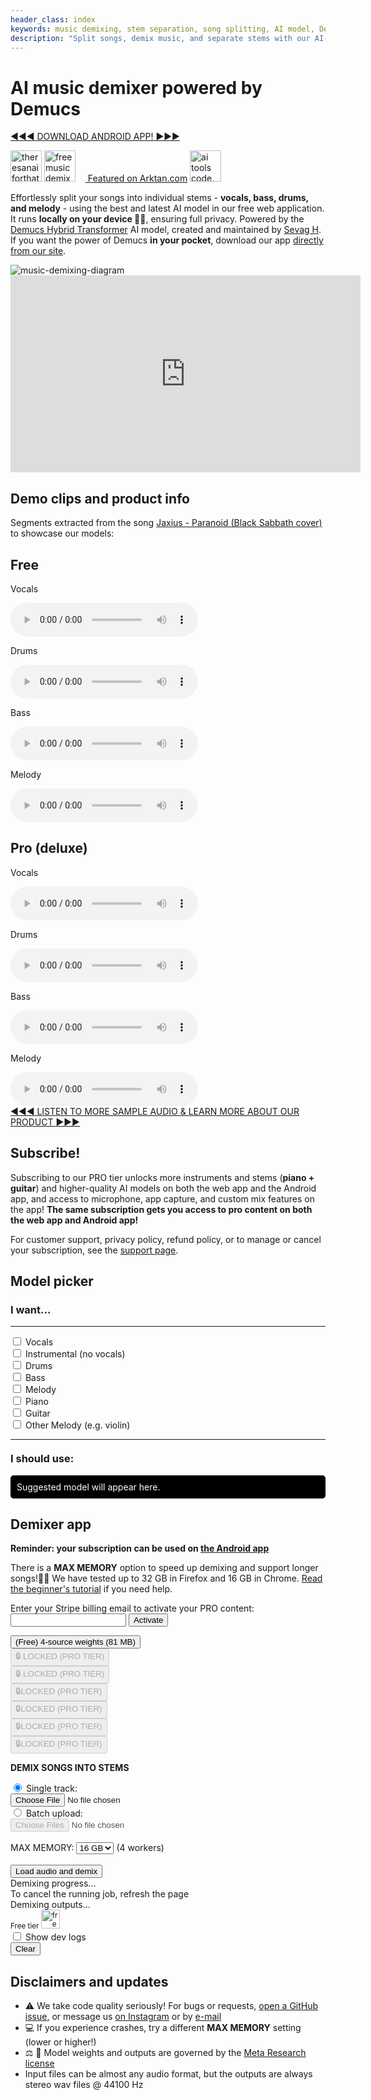 ```yaml
---
header_class: index
keywords: music demixing, stem separation, song splitting, AI model, Demucs, Transformer, free music demixer, private, unlimited use, browser, Android
description: "Split songs, demix music, and separate stems with our AI-based tool: private and unlimited use directly in your browser or on your Android phone"
---
```

<script src="WavFileEncoder.js" type="module"></script>
<script src="main.js" type="module"></script>
<script src="login.js" type="module"></script>
<script src="https://cdn.jsdelivr.net/npm/fflate@0.8.0/umd/index.js"></script>

# AI music demixer powered by Demucs

<div class="cta-container-android">
  <a href="/android" class="cta-link-android">
    <span class="cta-arrows-android left">&#9664;&#9664;&#9664;</span>
    DOWNLOAD ANDROID APP!
    <span class="cta-arrows-android right">&#9654;&#9654;&#9654;</span>
  </a>
</div>

<a href="https://theresanaiforthat.com/ai/free-music-demixer/?ref=featured&v=691965" target="_blank"><img height="50" src="https://media.theresanaiforthat.com/featured3.png" alt="theresanaiforthat-promo"></a> <a href="https://www.instagram.com/musicdemixer/" target="_blank"><img src="/assets/images/ig_banner.webp" height="50" alt="freemusicdemixer-instagram"/></a> <a href="https://arktan.com" target="_blank" class="styled-link"> <img src="/assets/images/arktan_logo.webp" height="12px"/> Featured on Arktan.com</a> <a title="ai tools code.market" href="https://code.market?code.market=verified"><img alt="ai tools code.market" title="ai tools code.market" src="https://code.market/assets/manage-product/featured-logo-dark.svg" target="_blank" height="50"/></a>

Effortlessly split your songs into individual stems - **vocals, bass, drums, and melody** - using the best and latest AI model in our free web application. It runs **locally on your device 🫵🏽**, ensuring full privacy. Powered by the [Demucs Hybrid Transformer](https://github.com/facebookresearch/demucs) AI model, created and maintained by [Sevag H](https://github.com/sevagh). If you want the power of Demucs **in your pocket**, download our app [directly from our site](/android).
<div class="image-container">
<img class="responsive-img" src="/assets/images/music-demix.webp" alt="music-demixing-diagram"/>
</div>

<div class="video-container">
<iframe width="560" height="315" src="https://www.youtube.com/embed/O1vbXB8K_DI?si=kux30l8qWeF8QFi4" title="YouTube video player" frameborder="0" allow="accelerometer; autoplay; clipboard-write; encrypted-media; gyroscope; picture-in-picture; web-share" referrerpolicy="strict-origin-when-cross-origin" allowfullscreen></iframe>
</div>

## Demo clips and product info

Segments extracted from the song [Jaxius - Paranoid (Black Sabbath cover)](https://www.jaxiusmusic.com/file-share/4a94f6cf-a844-4d72-b849-328829fe158f) to showcase our models:
<div class="card-container" id="demo-app">
  <div class="card">
    <div class="card-content">
      <h2 class="card-title">Free</h2>
      <p>Vocals</p>
      <audio controls>
        <source src="/assets/clips/paranoid_jaxius_vocals_free.mp3" type="audio/mp3">
      </audio>
      <p>Drums</p>
      <audio controls>
        <source src="/assets/clips/paranoid_jaxius_drums_free.mp3" type="audio/mp3">
      </audio>
      <p>Bass</p>
      <audio controls>
        <source src="/assets/clips/paranoid_jaxius_bass_free.mp3" type="audio/mp3">
      </audio>
      <p>Melody</p>
      <audio controls>
        <source src="/assets/clips/paranoid_jaxius_melody_free.mp3" type="audio/mp3">
      </audio>
    </div>
  </div>

  <div class="card">
    <div class="card-content">
      <h2 class="card-title">Pro (deluxe)</h2>
      <p>Vocals</p>
      <audio controls>
        <source src="/assets/clips/paranoid_jaxius_vocals_pro.mp3" type="audio/mp3">
      </audio>
      <p>Drums</p>
      <audio controls>
        <source src="/assets/clips/paranoid_jaxius_drums_pro.mp3" type="audio/mp3">
      </audio>
      <p>Bass</p>
      <audio controls>
        <source src="/assets/clips/paranoid_jaxius_bass_pro.mp3" type="audio/mp3">
      </audio>
      <p>Melody</p>
      <audio controls>
        <source src="/assets/clips/paranoid_jaxius_melody_pro.mp3" type="audio/mp3">
      </audio>
    </div>
  </div>
</div>

<div class="cta-container">
  <a href="/about/#pro-subscription" class="cta-link">
    <span class="cta-arrows left">&#9664;&#9664;&#9664;</span>
    LISTEN TO MORE SAMPLE AUDIO & LEARN MORE ABOUT OUR PRODUCT
    <span class="cta-arrows right">&#9654;&#9654;&#9654;</span>
  </a>
</div>

## Subscribe!

Subscribing to our PRO tier unlocks more instruments and stems (**piano + guitar**) and higher-quality AI models on both the web app and the Android app, and access to microphone, app capture, and custom mix features on the app! **The same subscription gets you access to pro content on both the web app and Android app!**

<script async src="https://js.stripe.com/v3/pricing-table.js"></script>
<stripe-pricing-table id="pricing-table" pricing-table-id="prctbl_1OcXFtAmT5bJ3vuw0JDQk6A5"
publishable-key="pk_live_51ObLZ9AmT5bJ3vuwDIgzrNEljt7oK42MqgmnEKZbANz0PDtlzkD3Oc6R2JopYNJnpsteV8or0hY2s1l2bmrM1hED00nMDhvPqg">
</stripe-pricing-table>

For customer support, privacy policy, refund policy, or to manage or cancel your subscription, see the [support page](/support).

## Model picker

<div class="card-container">
<div class="card">
<div class="card-content">
<h3 class="card-title">I want...</h3>
<hr>
<form id="modelPickerForm">
    <div>
        <input type="checkbox" id="vocals" name="feature" value="vocals">
        <label for="vocals">Vocals</label>
    </div>
    <div>
        <input type="checkbox" id="instrumental" name="feature" value="instrumental (no vocals)">
        <label for="instrumental">Instrumental (no vocals)</label>
    </div>
    <div>
        <input type="checkbox" id="drums" name="feature" value="drums">
        <label for="drums">Drums</label>
    </div>
    <div>
        <input type="checkbox" id="bass" name="feature" value="bass">
        <label for="bass">Bass</label>
    </div>
    <div>
        <input type="checkbox" id="melody" name="feature" value="melody">
        <label for="melody">Melody</label>
    </div>
    <div>
        <input type="checkbox" id="piano" name="feature" value="piano">
        <label for="piano">Piano</label>
    </div>
    <div>
        <input type="checkbox" id="guitar" name="feature" value="guitar">
        <label for="guitar">Guitar</label>
    </div>
    <div>
        <input type="checkbox" id="other_melody" name="feature" value="other melody (e.g. violin)">
        <label for="other_melody">Other Melody (e.g. violin)</label>
    </div>
</form>
<hr>
<h3 class="card-title" style="margin-top: 20px;">I should use:</h3>
<div id="suggestionOutput" class="card-info" style="background-color: black; color: white; padding: 10px; margin-top: 10px; border-radius: 5px;">Suggested model will appear here.</div>
</div>
</div>
</div>

## Demixer app

**Reminder: your subscription can be used on [the Android app](/android)**

There is a **MAX MEMORY** option to speed up demixing and support longer songs!🚀🔥 We have tested up to 32 GB in Firefox and 16 GB in Chrome. [Read the beginner's tutorial](./getting-started/2023/09/23/Beginners-guide-to-free-stems.html) if you need help.

<form id="activation-form">
  <label for="billing-email">Enter your Stripe billing email to activate your PRO content:</label>
  <input type="email" id="billing-email" name="billing-email" required>
  <button type="submit">Activate</button>
</form>
<div id="response-message"></div>

<div class="mdx-container" id="mdx-unified">
    <div class="overlay" id="overlay-unified">
        <div class="loader"></div>
        <button class="tier-button tier-0" id="load-weights-free-1">(Free) 4-source weights (81 MB)</button>
        <br>
        <button disabled class="tier-button tier-2" id="load-weights-free-2">🔒 LOCKED (PRO TIER)</button>
        <br>
        <button disabled class="tier-button tier-2" id="load-weights-free-3">🔒 LOCKED (PRO TIER)</button>
        <br>
        <button disabled class="tier-button tier-2" id="load-weights-karaoke">🔒LOCKED (PRO TIER)</button>
        <br>
        <button disabled class="tier-button tier-2" id="load-weights-pro-ft">🔒LOCKED (PRO TIER)</button>
        <br>
        <button disabled class="tier-button tier-2" id="load-weights-pro-cust">🔒LOCKED (PRO TIER)</button>
        <br>
        <button disabled class="tier-button tier-2" id="load-weights-pro-deluxe">🔒LOCKED (PRO TIER)</button>
    </div>
    <div class="centered-text">
        <p><b>DEMIX SONGS INTO STEMS</b></p>
    </div>
    <div class="upload-section">
        <div class="radio-container">
            <input type="radio" id="single-mode" name="upload-mode" value="single" checked>
            <label for="single-mode" id="label-single">Single track:</label>
        </div>
        <input type="file" id="audio-upload" aria-label="File:">
        <br>
        <div class="radio-container">
            <input type="radio" id="batch-mode" name="upload-mode" value="batch">
            <label for="batch-mode" id="label-batch">Batch upload:</label>
        </div>
        <input type="file" id="batch-upload" webkitdirectory directory multiple aria-label="Folder:" disabled>
    </div>
    <br>
    <div class="memory-selection">
        <label for="memory-select">MAX MEMORY:</label>
        <select id="memory-select">
            <option value="4">4 GB</option>
            <option value="8">8 GB</option>
            <option value="16" selected>16 GB</option>
            <option value="32">32 GB</option>
        </select>
        <span id="worker-count"> (4 workers)</span>
    </div>
    <br>
    <button id="load-and-demix" class="button">Load audio and demix</button>
    <br>
    <div class="progress-container">
        <div class="progress-text" id="inference-progress-text">Demixing progress...</div>
        <div class="progress-bar">
            <div class="progress-bar-inner" id="inference-progress-bar" style="width: 0%"></div>
        </div>
    </div>
To cancel the running job, refresh the page
<br>
    <div class="output-container">
        <div class="output-text" id="output-progress-text">Demixing outputs...</div>
        <div class="output-link-container" id="output-links">
        </div>
    </div>
<div class="bottom-right" id="logo-display">
<small>Free tier
 <img src="/assets/images/logo_free.webp" alt="freemusicdemixer-free-logo" height="30px" style="background-color:white;"/></small>
    </div>
</div>

<div id="checkbox">
    <label><input type="checkbox" id="toggleDevLogs"> Show dev logs</label>
    <div id="devLogs" class="hidden">
        <button id="log-clear">Clear</button>
        <div id="terminalContainer">
            <div id="jsTerminal" class="terminal"></div>
            <div id="wasmTerminal" class="terminal"></div>
        </div>
    </div>
</div>
<p/>

## Disclaimers and updates

* ⚠️ We take code quality seriously! For bugs or requests, [open a GitHub issue](https://github.com/sevagh/free-music-demixer/issues), or message us [on Instagram](https://www.instagram.com/musicdemixer) or by [e-mail](mailto:contact@freemusicdemixer.com)
* 💻 If you experience crashes, try a different **MAX MEMORY** setting (lower or higher!)
* ⚖️ 📄 Model weights and outputs are governed by the <a href="https://github.com/facebookresearch/demucs/issues/327#issuecomment-1134828611">Meta Research license</a>
* Input files can be almost any audio format, but the outputs are always stereo wav files @ 44100 Hz
